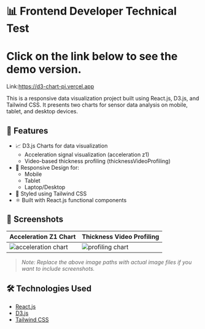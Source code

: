 # 📊 Frontend Developer Technical Test

# Click on the link below to see the demo version.
Link:https://d3-chart-pi.vercel.app

This is a responsive data visualization project built using React.js, D3.js, and Tailwind CSS. It presents two charts for sensor data analysis on mobile, tablet, and desktop devices.

## 🚀 Features

- 📈 D3.js Charts for data visualization
  - Acceleration signal visualization (acceleration z1)
  - Video-based thickness profiling (thicknessVideoProfiling)
- 📱 Responsive Design for:
  - Mobile
  - Tablet
  - Laptop/Desktop
- 🎨 Styled using Tailwind CSS
- ⚛️ Built with React.js functional components

## 📸 Screenshots

| Acceleration Z1 Chart | Thickness Video Profiling |
|-----------------------|----------------------------|
| ![acceleration chart](./screenshot1.png) | ![profiling chart](./screenshot2.png) |

> *Note: Replace the above image paths with actual image files if you want to include screenshots.*

## 🛠️ Technologies Used

- [React.js](https://reactjs.org/)
- [D3.js](https://d3js.org/)
- [Tailwind CSS](https://tailwindcss.com/)
